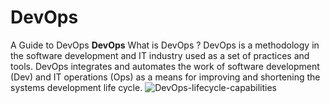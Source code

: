 # DevOps
A Guide to DevOps
**DevOps**
What is DevOps ?
DevOps is a methodology in the software development and IT industry used as a set of practices and tools. DevOps integrates and automates the work of software development (Dev) and IT operations (Ops) as a means for improving and shortening the systems development life cycle.
![DevOps-lifecycle-capabilities](https://github.com/Robinc01/DevOps/assets/26217749/d631d082-2f20-4bc3-8c1b-609d488250d0)

